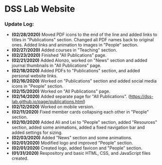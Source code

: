 # DSS Lab Website

### Update Log:
- **(02/28/2020)** Moved PDF icons to the end of the line and added links to titles in "Publications" section. Changed all PDF names back to original ones.
                   Added links and animation to images in "People" section.
- **(02/27/2020)** Added courses in "Teaching" section.
- **(02/23/2020)** Finished "All Publications" page.
- **(02/21/2020)** Added Alonzo, worked on "News" section and added journal thumbnails in "All Publications" page.
- **(02/18/2020)** Added PDFs to "Publications" section, and added personal website links.
- **(02/16/2020)** Worked on "Publications" section and added social media icons in "People" section.
- **(02/15/2020)** Worked on "All Publications" page.
- **(02/14/2020)** Added separate page for "All Publications". (https://dss-lab.github.io/page/publications.html)
- **(02/12/2020)** Worked on mobile version.
- **(02/11/2020)** Fixed member cards collapsing each other in "People" section.
- **(02/10/2020)** Added Ali and Lei to "People" section, added "Resources" section, added some animations, added a fixed navigation bar and added settings for sizing.
- **(02/03/2020)** Added "News" section and some animations.
- **(02/01/2020)** Modified logo and improved "People" section.
- **(02/01/2020)** Created logo, added favicon and "People" section.
- **(01/31/2020)** Respository and basic HTML, CSS, and JavaScript files created.
